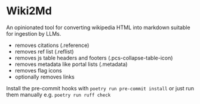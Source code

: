 # Wiki2Md

An opinionated tool for converting wikipedia HTML into markdown suitable for ingestion by LLMs.

- removes citations (.reference)
- removes ref list (.reflist)
- removes js table headers and footers (.pcs-collapse-table-icon)
- removes metadata like portal lists (.metadata)
- removes flag icons
- optionally removes links

Install the pre-commit hooks with `poetry run pre-commit install` or just run them manually e.g. `poetry run ruff check`
